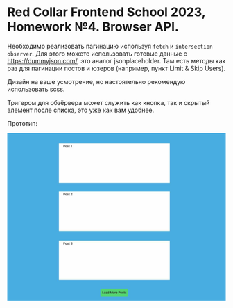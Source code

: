 # Red Collar Frontend School 2023, Homework №4. Browser API.

Необходимо реализовать пагинацию используя `fetch` и `intersection observer`. Для этого можете использовать готовые данные с https://dummyjson.com/, это аналог jsonplaceholder. Там есть методы как раз для пагинации постов и юзеров (например, пункт Limit & Skip Users).

Дизайн на ваше усмотрение, но настоятельно рекомендую использовать scss.

Тригером для обзёрвера может служить как кнопка, так и скрытый элемент после списка, это уже как вам удобнее.

Прототип:

![Прототип задания](./public/assets/prototype.jpg)
